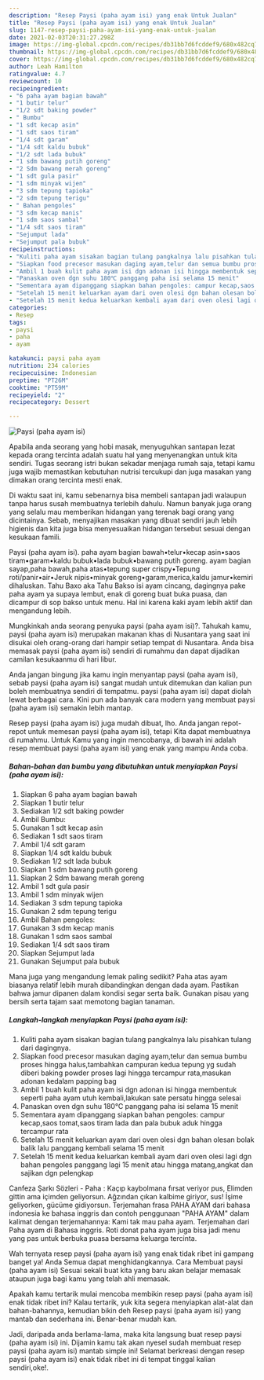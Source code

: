 ```yaml
---
description: "Resep Paysi (paha ayam isi) yang enak Untuk Jualan"
title: "Resep Paysi (paha ayam isi) yang enak Untuk Jualan"
slug: 1147-resep-paysi-paha-ayam-isi-yang-enak-untuk-jualan
date: 2021-02-03T20:31:27.298Z
image: https://img-global.cpcdn.com/recipes/db31bb7d6fcddef9/680x482cq70/paysi-paha-ayam-isi-foto-resep-utama.jpg
thumbnail: https://img-global.cpcdn.com/recipes/db31bb7d6fcddef9/680x482cq70/paysi-paha-ayam-isi-foto-resep-utama.jpg
cover: https://img-global.cpcdn.com/recipes/db31bb7d6fcddef9/680x482cq70/paysi-paha-ayam-isi-foto-resep-utama.jpg
author: Leah Hamilton
ratingvalue: 4.7
reviewcount: 10
recipeingredient:
- "6 paha ayam bagian bawah"
- "1 butir telur"
- "1/2 sdt baking powder"
- " Bumbu"
- "1 sdt kecap asin"
- "1 sdt saos tiram"
- "1/4 sdt garam"
- "1/4 sdt kaldu bubuk"
- "1/2 sdt lada bubuk"
- "1 sdm bawang putih goreng"
- "2 Sdm bawang merah goreng"
- "1 sdt gula pasir"
- "1 sdm minyak wijen"
- "3 sdm tepung tapioka"
- "2 sdm tepung terigu"
- " Bahan pengoles"
- "3 sdm kecap manis"
- "1 sdm saos sambal"
- "1/4 sdt saos tiram"
- "Sejumput lada"
- "Sejumput pala bubuk"
recipeinstructions:
- "Kuliti paha ayam sisakan bagian tulang pangkalnya lalu pisahkan tulang dari dagingnya."
- "Siapkan food precesor masukan daging ayam,telur dan semua bumbu proses hingga halus,tambahkan campuran kedua tepung yg sudah diberi baking powder proses lagi hingga tercampur rata,masukan adonan kedalam papping bag"
- "Ambil 1 buah kulit paha ayam isi dgn adonan isi hingga membentuk seperti paha ayam utuh kembali,lakukan sate persatu hingga selesai"
- "Panaskan oven dgn suhu 180℃ panggang paha isi selama 15 menit"
- "Sementara ayam dipanggang siapkan bahan pengoles: campur kecap,saos tomat,saos tiram lada dan pala bubuk aduk hingga tercampur rata"
- "Setelah 15 menit keluarkan ayam dari oven olesi dgn bahan olesan bolak balik lalu panggang kembali selama 15 menit"
- "Setelah 15 menit kedua keluarkan kembali ayam dari oven olesi lagi dgn bahan pengoles panggang lagi 15 menit atau hingga matang,angkat dan sajikan dgn pelengkap"
categories:
- Resep
tags:
- paysi
- paha
- ayam

katakunci: paysi paha ayam 
nutrition: 234 calories
recipecuisine: Indonesian
preptime: "PT26M"
cooktime: "PT59M"
recipeyield: "2"
recipecategory: Dessert

---
```



![Paysi (paha ayam isi)](https://img-global.cpcdn.com/recipes/db31bb7d6fcddef9/680x482cq70/paysi-paha-ayam-isi-foto-resep-utama.jpg)

Apabila anda seorang yang hobi masak, menyuguhkan santapan lezat kepada orang tercinta adalah suatu hal yang menyenangkan untuk kita sendiri. Tugas seorang istri bukan sekadar menjaga rumah saja, tetapi kamu juga wajib memastikan kebutuhan nutrisi tercukupi dan juga masakan yang dimakan orang tercinta mesti enak.

Di waktu  saat ini, kamu sebenarnya bisa membeli santapan jadi walaupun tanpa harus susah membuatnya terlebih dahulu. Namun banyak juga orang yang selalu mau memberikan hidangan yang terenak bagi orang yang dicintainya. Sebab, menyajikan masakan yang dibuat sendiri jauh lebih higienis dan kita juga bisa menyesuaikan hidangan tersebut sesuai dengan kesukaan famili. 

Paysi (paha ayam isi). paha ayam bagian bawah•telur•kecap asin•saos tiram•garam•kaldu bubuk•lada bubuk•bawang putih goreng. ayam bagian sayap,paha bawah,paha atas•tepung super crispy•Tepung roti/panir•air•Jeruk nipis•minyak goreng•garam,merica,kaldu jamur•kemiri dihaluskan. Tahu Baxo aka Tahu Bakso isi ayam cincang, dagingnya pake paha ayam ya supaya lembut, enak di goreng buat buka puasa, dan dicampur di sop bakso untuk menu. Hal ini karena kaki ayam lebih aktif dan mengandung lebih.

Mungkinkah anda seorang penyuka paysi (paha ayam isi)?. Tahukah kamu, paysi (paha ayam isi) merupakan makanan khas di Nusantara yang saat ini disukai oleh orang-orang dari hampir setiap tempat di Nusantara. Anda bisa memasak paysi (paha ayam isi) sendiri di rumahmu dan dapat dijadikan camilan kesukaanmu di hari libur.

Anda jangan bingung jika kamu ingin menyantap paysi (paha ayam isi), sebab paysi (paha ayam isi) sangat mudah untuk ditemukan dan kalian pun boleh membuatnya sendiri di tempatmu. paysi (paha ayam isi) dapat diolah lewat berbagai cara. Kini pun ada banyak cara modern yang membuat paysi (paha ayam isi) semakin lebih mantap.

Resep paysi (paha ayam isi) juga mudah dibuat, lho. Anda jangan repot-repot untuk memesan paysi (paha ayam isi), tetapi Kita dapat membuatnya di rumahmu. Untuk Kamu yang ingin mencobanya, di bawah ini adalah resep membuat paysi (paha ayam isi) yang enak yang mampu Anda coba.

<!--inarticleads1-->

##### Bahan-bahan dan bumbu yang dibutuhkan untuk menyiapkan Paysi (paha ayam isi):

1. Siapkan 6 paha ayam bagian bawah
1. Siapkan 1 butir telur
1. Sediakan 1/2 sdt baking powder
1. Ambil  Bumbu:
1. Gunakan 1 sdt kecap asin
1. Sediakan 1 sdt saos tiram
1. Ambil 1/4 sdt garam
1. Siapkan 1/4 sdt kaldu bubuk
1. Sediakan 1/2 sdt lada bubuk
1. Siapkan 1 sdm bawang putih goreng
1. Siapkan 2 Sdm bawang merah goreng
1. Ambil 1 sdt gula pasir
1. Ambil 1 sdm minyak wijen
1. Sediakan 3 sdm tepung tapioka
1. Gunakan 2 sdm tepung terigu
1. Ambil  Bahan pengoles:
1. Gunakan 3 sdm kecap manis
1. Gunakan 1 sdm saos sambal
1. Sediakan 1/4 sdt saos tiram
1. Siapkan Sejumput lada
1. Gunakan Sejumput pala bubuk


Mana juga yang mengandung lemak paling sedikit? Paha atas ayam biasanya relatif lebih murah dibandingkan dengan dada ayam. Pastikan bahwa jamur dipanen dalam kondisi segar serta baik. Gunakan pisau yang bersih serta tajam saat memotong bagian tanaman. 

<!--inarticleads2-->

##### Langkah-langkah menyiapkan Paysi (paha ayam isi):

1. Kuliti paha ayam sisakan bagian tulang pangkalnya lalu pisahkan tulang dari dagingnya.
1. Siapkan food precesor masukan daging ayam,telur dan semua bumbu proses hingga halus,tambahkan campuran kedua tepung yg sudah diberi baking powder proses lagi hingga tercampur rata,masukan adonan kedalam papping bag
1. Ambil 1 buah kulit paha ayam isi dgn adonan isi hingga membentuk seperti paha ayam utuh kembali,lakukan sate persatu hingga selesai
1. Panaskan oven dgn suhu 180℃ panggang paha isi selama 15 menit
1. Sementara ayam dipanggang siapkan bahan pengoles: campur kecap,saos tomat,saos tiram lada dan pala bubuk aduk hingga tercampur rata
1. Setelah 15 menit keluarkan ayam dari oven olesi dgn bahan olesan bolak balik lalu panggang kembali selama 15 menit
1. Setelah 15 menit kedua keluarkan kembali ayam dari oven olesi lagi dgn bahan pengoles panggang lagi 15 menit atau hingga matang,angkat dan sajikan dgn pelengkap


Canfeza Şarkı Sözleri - Paha : Kaçıp kaybolmana fırsat veriyor pus, Elimden gittin ama içimden geliyorsun. Ağzından çıkan kalbime giriyor, sus! İşime geliyorken, gücüme gidiyorsun. Terjemahan frasa PAHA AYAM dari bahasa indonesia ke bahasa inggris dan contoh penggunaan &#34;PAHA AYAM&#34; dalam kalimat dengan terjemahannya: Kami tak mau paha ayam. Terjemahan dari Paha ayam di Bahasa inggris. Roti donat paha ayam juga bisa jadi menu yang pas untuk berbuka puasa bersama keluarga tercinta. 

Wah ternyata resep paysi (paha ayam isi) yang enak tidak ribet ini gampang banget ya! Anda Semua dapat menghidangkannya. Cara Membuat paysi (paha ayam isi) Sesuai sekali buat kita yang baru akan belajar memasak ataupun juga bagi kamu yang telah ahli memasak.

Apakah kamu tertarik mulai mencoba membikin resep paysi (paha ayam isi) enak tidak ribet ini? Kalau tertarik, yuk kita segera menyiapkan alat-alat dan bahan-bahannya, kemudian bikin deh Resep paysi (paha ayam isi) yang mantab dan sederhana ini. Benar-benar mudah kan. 

Jadi, daripada anda berlama-lama, maka kita langsung buat resep paysi (paha ayam isi) ini. Dijamin kamu tak akan nyesel sudah membuat resep paysi (paha ayam isi) mantab simple ini! Selamat berkreasi dengan resep paysi (paha ayam isi) enak tidak ribet ini di tempat tinggal kalian sendiri,oke!.

